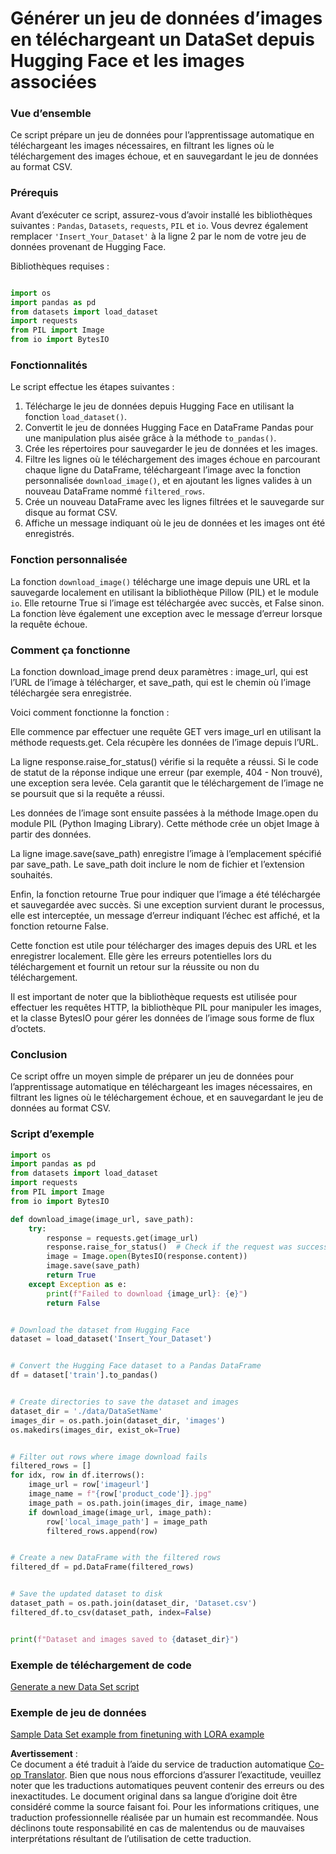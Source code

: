 <!--
CO_OP_TRANSLATOR_METADATA:
{
  "original_hash": "3cd0b727945d57998f1096763df56a84",
  "translation_date": "2025-07-17T05:44:04+00:00",
  "source_file": "md/03.FineTuning/CreatingSampleData.md",
  "language_code": "fr"
}
-->
# Générer un jeu de données d’images en téléchargeant un DataSet depuis Hugging Face et les images associées


### Vue d’ensemble

Ce script prépare un jeu de données pour l’apprentissage automatique en téléchargeant les images nécessaires, en filtrant les lignes où le téléchargement des images échoue, et en sauvegardant le jeu de données au format CSV.

### Prérequis

Avant d’exécuter ce script, assurez-vous d’avoir installé les bibliothèques suivantes : `Pandas`, `Datasets`, `requests`, `PIL` et `io`. Vous devrez également remplacer `'Insert_Your_Dataset'` à la ligne 2 par le nom de votre jeu de données provenant de Hugging Face.

Bibliothèques requises :

```python

import os
import pandas as pd
from datasets import load_dataset
import requests
from PIL import Image
from io import BytesIO
```

### Fonctionnalités

Le script effectue les étapes suivantes :

1. Télécharge le jeu de données depuis Hugging Face en utilisant la fonction `load_dataset()`.
2. Convertit le jeu de données Hugging Face en DataFrame Pandas pour une manipulation plus aisée grâce à la méthode `to_pandas()`.
3. Crée les répertoires pour sauvegarder le jeu de données et les images.
4. Filtre les lignes où le téléchargement des images échoue en parcourant chaque ligne du DataFrame, téléchargeant l’image avec la fonction personnalisée `download_image()`, et en ajoutant les lignes valides à un nouveau DataFrame nommé `filtered_rows`.
5. Crée un nouveau DataFrame avec les lignes filtrées et le sauvegarde sur disque au format CSV.
6. Affiche un message indiquant où le jeu de données et les images ont été enregistrés.

### Fonction personnalisée

La fonction `download_image()` télécharge une image depuis une URL et la sauvegarde localement en utilisant la bibliothèque Pillow (PIL) et le module `io`. Elle retourne True si l’image est téléchargée avec succès, et False sinon. La fonction lève également une exception avec le message d’erreur lorsque la requête échoue.

### Comment ça fonctionne

La fonction download_image prend deux paramètres : image_url, qui est l’URL de l’image à télécharger, et save_path, qui est le chemin où l’image téléchargée sera enregistrée.

Voici comment fonctionne la fonction :

Elle commence par effectuer une requête GET vers image_url en utilisant la méthode requests.get. Cela récupère les données de l’image depuis l’URL.

La ligne response.raise_for_status() vérifie si la requête a réussi. Si le code de statut de la réponse indique une erreur (par exemple, 404 - Non trouvé), une exception sera levée. Cela garantit que le téléchargement de l’image ne se poursuit que si la requête a réussi.

Les données de l’image sont ensuite passées à la méthode Image.open du module PIL (Python Imaging Library). Cette méthode crée un objet Image à partir des données.

La ligne image.save(save_path) enregistre l’image à l’emplacement spécifié par save_path. Le save_path doit inclure le nom de fichier et l’extension souhaités.

Enfin, la fonction retourne True pour indiquer que l’image a été téléchargée et sauvegardée avec succès. Si une exception survient durant le processus, elle est interceptée, un message d’erreur indiquant l’échec est affiché, et la fonction retourne False.

Cette fonction est utile pour télécharger des images depuis des URL et les enregistrer localement. Elle gère les erreurs potentielles lors du téléchargement et fournit un retour sur la réussite ou non du téléchargement.

Il est important de noter que la bibliothèque requests est utilisée pour effectuer les requêtes HTTP, la bibliothèque PIL pour manipuler les images, et la classe BytesIO pour gérer les données de l’image sous forme de flux d’octets.



### Conclusion

Ce script offre un moyen simple de préparer un jeu de données pour l’apprentissage automatique en téléchargeant les images nécessaires, en filtrant les lignes où le téléchargement échoue, et en sauvegardant le jeu de données au format CSV.

### Script d’exemple

```python
import os
import pandas as pd
from datasets import load_dataset
import requests
from PIL import Image
from io import BytesIO

def download_image(image_url, save_path):
    try:
        response = requests.get(image_url)
        response.raise_for_status()  # Check if the request was successful
        image = Image.open(BytesIO(response.content))
        image.save(save_path)
        return True
    except Exception as e:
        print(f"Failed to download {image_url}: {e}")
        return False


# Download the dataset from Hugging Face
dataset = load_dataset('Insert_Your_Dataset')


# Convert the Hugging Face dataset to a Pandas DataFrame
df = dataset['train'].to_pandas()


# Create directories to save the dataset and images
dataset_dir = './data/DataSetName'
images_dir = os.path.join(dataset_dir, 'images')
os.makedirs(images_dir, exist_ok=True)


# Filter out rows where image download fails
filtered_rows = []
for idx, row in df.iterrows():
    image_url = row['imageurl']
    image_name = f"{row['product_code']}.jpg"
    image_path = os.path.join(images_dir, image_name)
    if download_image(image_url, image_path):
        row['local_image_path'] = image_path
        filtered_rows.append(row)


# Create a new DataFrame with the filtered rows
filtered_df = pd.DataFrame(filtered_rows)


# Save the updated dataset to disk
dataset_path = os.path.join(dataset_dir, 'Dataset.csv')
filtered_df.to_csv(dataset_path, index=False)


print(f"Dataset and images saved to {dataset_dir}")
```

### Exemple de téléchargement de code  
[Generate a new Data Set script](../../../../code/04.Finetuning/generate_dataset.py)

### Exemple de jeu de données  
[Sample Data Set example from finetuning with LORA example](../../../../code/04.Finetuning/olive-ort-example/dataset/dataset-classification.json)

**Avertissement** :  
Ce document a été traduit à l’aide du service de traduction automatique [Co-op Translator](https://github.com/Azure/co-op-translator). Bien que nous nous efforcions d’assurer l’exactitude, veuillez noter que les traductions automatiques peuvent contenir des erreurs ou des inexactitudes. Le document original dans sa langue d’origine doit être considéré comme la source faisant foi. Pour les informations critiques, une traduction professionnelle réalisée par un humain est recommandée. Nous déclinons toute responsabilité en cas de malentendus ou de mauvaises interprétations résultant de l’utilisation de cette traduction.